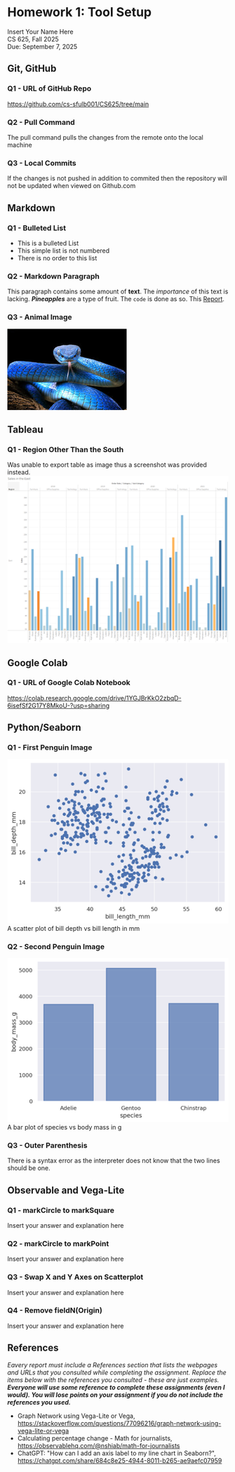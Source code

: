 # Homework 1: Tool Setup

Insert Your Name Here  
CS 625, Fall 2025  
Due: September 7, 2025

## Git, GitHub

### Q1 - URL of GitHub Repo

https://github.com/cs-sfulb001/CS625/tree/main

### Q2 - Pull Command

The pull command pulls the changes from the remote onto the local machine

### Q3 - Local Commits

If the changes is not pushed in addition to commited then the repository will not be updated when viewed on Github.com

## Markdown

### Q1 - Bulleted List

* This is a bulleted List
* This simple list is not numbered
* There is no order to this list

### Q2 - Markdown Paragraph

This paragraph contains some amount of **text**. The *importance* of this text is lacking. ***Pineapples*** are a type of fruit. The `code` is done as so. This [Report](https://github.com/cs-sfulb001/public-fall25-mcw/edit/main/fall-mcw-cs-sfulb001/HW1-report.md).

### Q3 - Animal Image

<img src="Snake.jpg" alt="This is a neat looking snake">

## Tableau

### Q1 - Region Other Than the South
Was unable to export table as image thus a screenshot was provided instead.
<img src="TableauTable.PNG">

## Google Colab

### Q1 - URL of Google Colab Notebook

https://colab.research.google.com/drive/1YGJBrKkO2zbqD-6isefSf2G17Y8MkoU-?usp=sharing

## Python/Seaborn

### Q1 - First Penguin Image

<img src="PenguinScatterPlot.png">
A scatter plot of bill depth vs bill length in mm

### Q2 - Second Penguin Image

<img src="BarPlot.png">
A bar plot of species vs body mass in g

### Q3 - Outer Parenthesis

There is a syntax error as the interpreter does not know that the two lines should be one. 

## Observable and Vega-Lite

### Q1 - markCircle to markSquare

Insert your answer and explanation here

### Q2 - markCircle to markPoint

Insert your answer and explanation here

### Q3 - Swap X and Y Axes on Scatterplot

Insert your answer and explanation here

### Q4 - Remove fieldN(Origin)

Insert your answer and explanation here

## References

*Eavery report must include a References section that lists the webpages and URLs that you consulted while completing the assignment. Replace the items below with the references you consulted - these are just examples.* ***Everyone will use some reference to complete these assignments (even I would). You will lose points on your assignment if you do not include the references you used.***

* Graph Network using Vega-Lite or Vega, <https://stackoverflow.com/questions/77096216/graph-network-using-vega-lite-or-vega>
* Calculating percentage change - Math for journalists, <https://observablehq.com/@nshiab/math-for-journalists>
* ChatGPT: "How can I add an axis label to my line chart in Seaborn?", <https://chatgpt.com/share/684c8e25-4944-8011-b265-ae9aefc07959>

